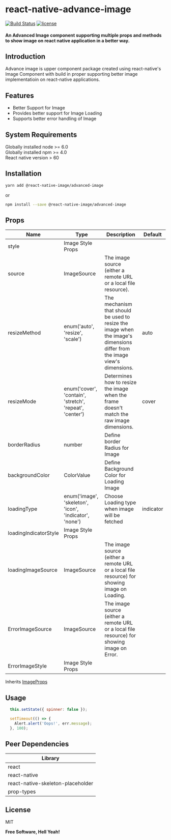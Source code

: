 # react-native-advance-image

[![Build Status](https://travis-ci.org/joemccann/dillinger.svg?branch=master)](https://travis-ci.org/joemccann/dillinger)        [![license](https://img.shields.io/github/license/joinspontaneous/react-native-loading-spinner-overlay.svg)](LICENSE)

#### An Advanced Image component supporting multiple props and methods to show image on react native application in a better way.

## Introduction
Advance image is upper component package created using react-native's Image Component with build in proper supporting better image implementatioin on react-native applications.

## Features
- Better Support for Image
- Provides better support for Image Loading
- Supports better error handling of Image

## System Requirements
Globally installed node >= 6.0  
Globally installed npm >= 4.0  
React native version > 60  

## Installation
```sh
yarn add @react-native-image/advanced-image
```
or
```sh
npm install --save @react-native-image/advanced-image
```
## Props
| Name | Type | Description | Default |
| ------ | ------ | ------ | ------ |
| style | Image Style Props |
| source | ImageSource | The image source (either a remote URL or a local file resource). | |
| resizeMethod | enum('auto', 'resize', 'scale') | The mechanism that should be used to resize the image when the image's dimensions differ from the image view's dimensions. | auto |
| resizeMode | enum('cover', 'contain', 'stretch', 'repeat', 'center') | Determines how to resize the image when the frame doesn't match the raw image dimensions. | cover |
| borderRadius | number | Define border Radius for Image | | 
| backgroundColor | ColorValue | Define Background Color for Loading Image | |
| loadingType |enum('image', 'skeleton', 'icon', 'indicator', 'none') | Choose Loading type when image will be fetched | indicator |
| loadingIndicatorStyle | Image Style Props |
| loadingImageSource | ImageSource | The image source (either a remote URL or a local file resource) for showing image on Loading. |
| ErrorImageSource | ImageSource | The image source (either a remote URL or a local file resource) for showing image on Error. | |
| ErrorImageStyle | Image Style Props |

Inherits [ImageProps](https://reactnative.dev/docs/image#props)

## Usage
 ```js
   this.setState({ spinner: false });

   setTimeout(() => {
     Alert.alert('Oops!', err.message);
   }, 100);
   ```

## Peer Dependencies
| Library |
| ------ |
| react |
| react-native
| react-native-skeleton-placeholder | 
| prop-types |


## License

MIT

**Free Software, Hell Yeah!**